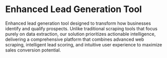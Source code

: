 # Enhanced Lead Generation Tool
Enhanced lead generation tool designed to transform how businesses identify and qualify prospects. Unlike traditional scraping tools that focus purely on data extraction, our solution prioritizes actionable intelligence, delivering a comprehensive platform that combines advanced web scraping, intelligent lead scoring, and intuitive user experience to maximize sales conversion potential.
